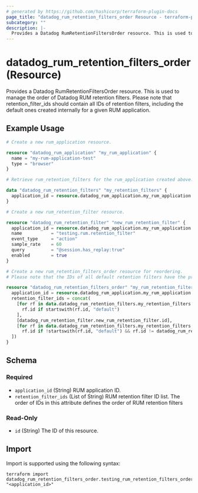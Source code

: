 ```yaml
---
# generated by https://github.com/hashicorp/terraform-plugin-docs
page_title: "datadog_rum_retention_filters_order Resource - terraform-provider-datadog"
subcategory: ""
description: |-
  Provides a Datadog RumRetentionFiltersOrder resource. This is used to manage the order of Datadog RUM retention filters. Please note that retention_filter_ids should contain all IDs of retention filters, including the default ones created internally for a given RUM application.
---
```


# datadog_rum_retention_filters_order (Resource)

Provides a Datadog RumRetentionFiltersOrder resource. This is used to manage the order of Datadog RUM retention filters. Please note that retention_filter_ids should contain all IDs of retention filters, including the default ones created internally for a given RUM application.

## Example Usage

```terraform
# Create a new rum_application resource.

resource "datadog_rum_application" "my_rum_application" {
  name = "my-rum-application-test"
  type = "browser"
}

# Retrieve rum_retention_filters for the rum_application created above.

data "datadog_rum_retention_filters" "my_retention_filters" {
  application_id = resource.datadog_rum_application.my_rum_application.id
}

# Create a new rum_retention_filter resource.

resource "datadog_rum_retention_filter" "new_rum_retention_filter" {
  application_id = resource.datadog_rum_application.my_rum_application.id
  name           = "testing.rum.retention_filter"
  event_type     = "action"
  sample_rate    = 60
  query          = "@session.has_replay:true"
  enabled        = true
}

# Create a new rum_retention_filters_order resource for reordering.
# Please note that the IDs of all default retention filters have the prefix 'default', and you need to populate the retention_filter_ids field with all retention filter IDs.

resource "datadog_rum_retention_filters_order" "my_rum_retention_filters_order" {
  application_id = resource.datadog_rum_application.my_rum_application.id
  retention_filter_ids = concat(
    [for rf in data.datadog_rum_retention_filters.my_retention_filters.retention_filters :
      rf.id if startswith(rf.id, "default")
    ],
    [datadog_rum_retention_filter.new_rum_retention_filter.id],
    [for rf in data.datadog_rum_retention_filters.my_retention_filters.retention_filters :
      rf.id if !startswith(rf.id, "default") && rf.id != datadog_rum_retention_filter.new_rum_retention_filter.id
  ])
}
```

<!-- schema generated by tfplugindocs -->
## Schema

### Required

- `application_id` (String) RUM application ID.
- `retention_filter_ids` (List of String) RUM retention filter ID list. The order of IDs in this attribute defines the order of RUM retention filters

### Read-Only

- `id` (String) The ID of this resource.

## Import

Import is supported using the following syntax:

```shell
terraform import datadog_rum_retention_filters_order.testing_rum_retention_filters_order "<application_id>"
```
